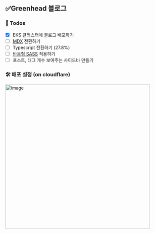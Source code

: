 ## ✅Greenhead 블로그

### 📝 Todos

- [x] EKS 클러스터에 블로그 배포하기
- [ ] [MDX](https://github.com/mdx-js/mdx/) 전환하기
- [ ] Typescript 전환하기 (27.8%)
- [ ] [반응형 SASS](https://tech.devsisters.com/posts/shrinking-webpage/) 적용하기
- [ ] 포스트, 태그 개수 보여주는 사이드바 만들기

### 🛠️ 배포 설정 (on cloudflare)

<img width="458" alt="image" src="https://github.com/shren207/greenhead-blog/assets/85833148/d6fc6dcb-36e4-45ef-8e0e-63009fe38bbc">
